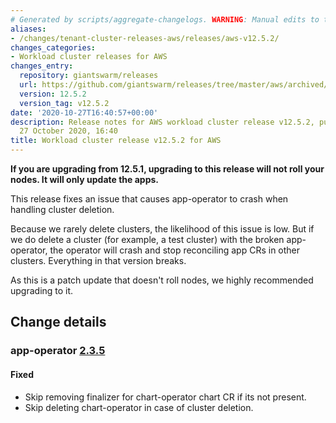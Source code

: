 ```yaml
---
# Generated by scripts/aggregate-changelogs. WARNING: Manual edits to this files will be overwritten.
aliases:
- /changes/tenant-cluster-releases-aws/releases/aws-v12.5.2/
changes_categories:
- Workload cluster releases for AWS
changes_entry:
  repository: giantswarm/releases
  url: https://github.com/giantswarm/releases/tree/master/aws/archived/v12.5.2
  version: 12.5.2
  version_tag: v12.5.2
date: '2020-10-27T16:40:57+00:00'
description: Release notes for AWS workload cluster release v12.5.2, published on
  27 October 2020, 16:40
title: Workload cluster release v12.5.2 for AWS
---
```


**If you are upgrading from 12.5.1, upgrading to this release will not roll your nodes. It will only update the apps.**

This release fixes an issue that causes app-operator to crash when handling cluster deletion.

Because we rarely delete clusters, the likelihood of this issue is low. But if we do delete a cluster (for example, a test cluster) with the broken app-operator, the operator will crash and stop reconciling app CRs in other clusters. Everything in that version breaks.

As this is a patch update that doesn't roll nodes, we highly recommended upgrading to it.

## Change details

### app-operator [2.3.5](https://github.com/giantswarm/app-operator/releases/tag/v2.3.5)

#### Fixed
- Skip removing finalizer for chart-operator chart CR if its not present.
- Skip deleting chart-operator in case of cluster deletion.

